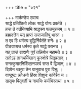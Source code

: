 +++
title = "०२१"

+++
मार्कण्डेय उवाच  
श्राद्धे प्रतिष्ठितो लोकः श्राद्धे योगः प्रवर्तते ।  
हन्त ते वर्तयिष्यामि श्राद्धस्य फलमुत्तमम् ॥ १ ॥  
ब्रह्मदत्तेन यत् प्राप्तं सप्तजातिषु भारत ।  
त एव हि धर्मस्य बुद्धिर्निर्वर्तते शनैः ॥ २ ॥  
पीडयाप्यथ धर्मस्य कृते श्राद्धे परानघ ।  
यत् प्राप्तं ब्राह्मणैः पूर्वं तन्निबोध महामते ॥ ३ ॥  
ततोऽहं तानधर्मिष्ठान् कुरुक्षेत्रे पितृव्रतान् ।  
सनत्कुमारनिर्दिष्टानपश्यं सप्त वै द्विजान् ॥ ४ ॥  
दिव्येन चक्षुषा तेन यानुवाच पुरा विभुः ।  
वाग्दुष्टः क्रोधनो हिंस्रः पिशुनः कविरेव च ।  
खसृमः पितृवर्ती च नामभिः कर्मभिस्तथा ॥ ५ ॥